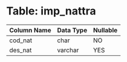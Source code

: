 # Table: imp_nattra

| Column Name | Data Type | Nullable |
|-------------|-----------|----------|
| cod_nat | char | NO |
| des_nat | varchar | YES |
